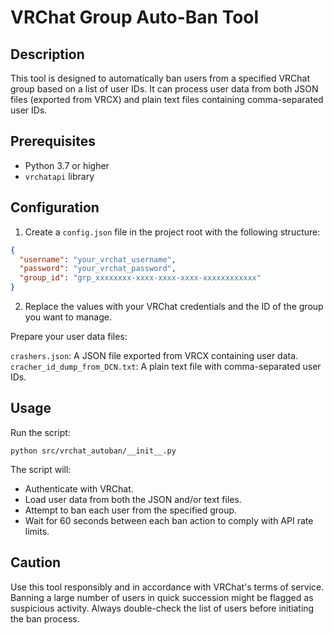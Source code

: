 # VRChat Group Auto-Ban Tool

## Description

This tool is designed to automatically ban users from a specified VRChat group based on a list of user IDs. It can process user data from both JSON files (exported from VRCX) and plain text files containing comma-separated user IDs.

## Prerequisites

- Python 3.7 or higher
- `vrchatapi` library

## Configuration

1. Create a `config.json` file in the project root with the following structure:
```json
{
  "username": "your_vrchat_username",
  "password": "your_vrchat_password",
  "group_id": "grp_xxxxxxxx-xxxx-xxxx-xxxx-xxxxxxxxxxxx"
}
```

2. Replace the values with your VRChat credentials and the ID of the group you want to manage.

Prepare your user data files:

`crashers.json`: A JSON file exported from VRCX containing user data.
`cracher_id_dump_from_DCN.txt`: A plain text file with comma-separated user IDs.

## Usage
Run the script:
```terminal
python src/vrchat_autoban/__init__.py
```

The script will:

- Authenticate with VRChat.
- Load user data from both the JSON and/or text files.
- Attempt to ban each user from the specified group.
- Wait for 60 seconds between each ban action to comply with API rate limits.

## Caution

Use this tool responsibly and in accordance with VRChat's terms of service.
Banning a large number of users in quick succession might be flagged as suspicious activity.
Always double-check the list of users before initiating the ban process.